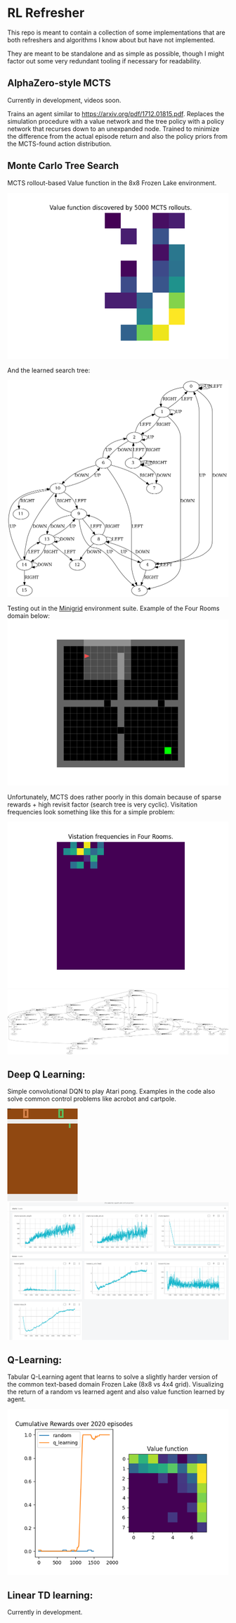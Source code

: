# RL Refresher

This repo is meant to contain a collection of some implementations that are both refreshers and algorithms I know about but have not implemented. 

They are meant to be standalone and as simple as possible, though I might factor out some very redundant tooling if necessary for readability.

## AlphaZero-style MCTS

Currently in development, videos soon.

Trains an agent similar to https://arxiv.org/pdf/1712.01815.pdf. Replaces the simulation procedure with a value network and the tree policy with a policy network that recurses down to an unexpanded node. Trained to minimize the difference from the actual episode return and also the policy priors from the MCTS-found action distribution.



## Monte Carlo Tree Search

MCTS rollout-based Value function in the 8x8 Frozen Lake environment.

![5000](mcts/frozen-lake/value-5000.png)

And the learned search tree:

![tree](mcts/frozen-lake/visit-tree.png)


Testing out in the [Minigrid](https://github.com/Farama-Foundation/Minigrid/blob/master/minigrid/minigrid_env.py) environment suite. Example of the Four Rooms domain below:
![four-rooms](mcts/four-rooms/env.png)

Unfortunately, MCTS does rather poorly in this domain because of sparse rewards + high revisit factor (search tree is very cyclic). Visitation frequencies look something like this for a simple problem:

![four-rooms-visits](mcts/four-rooms/visits.png)
![four-rooms-graph](mcts/four-rooms/visit-graph.png)

## Deep Q Learning:

Simple convolutional DQN to play Atari pong. Examples in the code also solve common control problems like acrobot and cartpole.

![pong agent](deep-q-learning/pong/eval.gif)
![perf metrics](deep-q-learning/pong/tensorboard.PNG)

## Q-Learning:

Tabular Q-Learning agent that learns to solve a slightly harder version of the common text-based domain Frozen Lake (8x8 vs 4x4 grid). Visualizing the return of a random vs learned agent and also value function learned by agent.

![q learned frozenlake](q-learning/frozen_lake/plots.png)

## Linear TD learning:

Currently in development.
